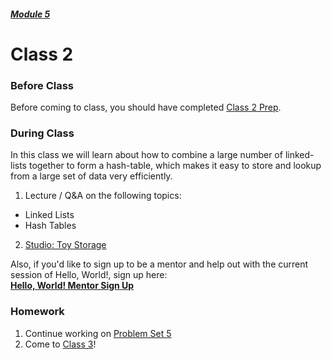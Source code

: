 ##### [Module 5](../../)

# Class 2

### Before Class

Before coming to class, you should have completed [Class 2 Prep](../class2-prep).

### During Class
In this class we will learn about how to combine a large number of linked-lists together to form a hash-table, which makes it easy to store and lookup from a large set of data very efficiently.

1. Lecture / Q&A on the following topics:
  * Linked Lists 
  * Hash Tables

2. [Studio: Toy Storage](../studios/toy-storage)

Also, if you'd like to sign up to be a mentor and help out with the current session of Hello, World!, sign up here:<br>**<a href="https://docs.google.com/forms/d/1eAta17WuL3TAI0HIbNyAcfGFcDoRjmoq6Ukgd-p1Ul0/viewform" target="_blank">Hello, World! Mentor Sign Up</a>**

### Homework
1. Continue working on [Problem Set 5](../problem-set)
2. Come to [Class 3](../class3)!
